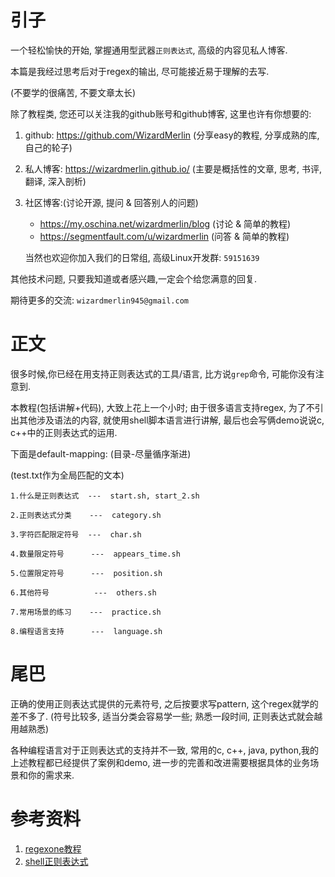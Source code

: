 # 引子

一个轻松愉快的开始, 掌握通用型武器`正则表达式`, 高级的内容见私人博客.

本篇是我经过思考后对于regex的输出, 尽可能接近易于理解的去写.

(不要学的很痛苦, 不要文章太长)

除了教程类, 您还可以关注我的github账号和github博客, 这里也许有你想要的:

1. github: https://github.com/WizardMerlin
   (分享easy的教程, 分享成熟的库, 自己的轮子)
2. 私人博客: https://wizardmerlin.github.io/
   (主要是概括性的文章, 思考, 书评, 翻译, 深入剖析)
3. 社区博客:(讨论开源, 提问 & 回答别人的问题)
   * https://my.oschina.net/wizardmerlin/blog  (讨论 & 简单的教程)
   * https://segmentfault.com/u/wizardmerlin  (问答 & 简单的教程)

   当然也欢迎你加入我们的日常组, 高级Linux开发群: `59151639`


其他技术问题, 只要我知道或者感兴趣,一定会个给您满意的回复.
  
期待更多的交流: `wizardmerlin945@gmail.com`





# 正文

很多时候,你已经在用支持正则表达式的工具/语言, 比方说`grep`命令, 可能你没有注意到.

本教程(包括讲解+代码), 大致上花上一个小时; 由于很多语言支持regex, 为了不引出其他涉及语法的内容, 就使用shell脚本语言进行讲解, 最后也会写俩demo说说c, c++中的正则表达式的运用.


下面是default-mapping: (目录-尽量循序渐进)

(test.txt作为全局匹配的文本)

	1.什么是正则表达式  ---  start.sh, start_2.sh
	
	2.正则表达式分类    ---  category.sh
	
	3.字符匹配限定符号  ---  char.sh
	
	4.数量限定符号      ---  appears_time.sh
	
	5.位置限定符号      ---  position.sh
	
	6.其他符号          ---  others.sh
	
	7.常用场景的练习    ---  practice.sh
	
	8.编程语言支持      ---  language.sh





# 尾巴

正确的使用正则表达式提供的元素符号, 之后按要求写pattern, 这个regex就学的差不多了.
(符号比较多, 适当分类会容易学一些; 熟悉一段时间, 正则表达式就会越用越熟悉)

各种编程语言对于正则表达式的支持并不一致, 常用的c, c++, java, python,我的上述教程都已经提供了案例和demo, 进一步的完善和改进需要根据具体的业务场景和你的需求来.


# 参考资料
1. [regexone教程](https://regexone.com)
2. [shell正则表达式](http://lizhenliang.blog.51cto.com/7876557/1883937)


